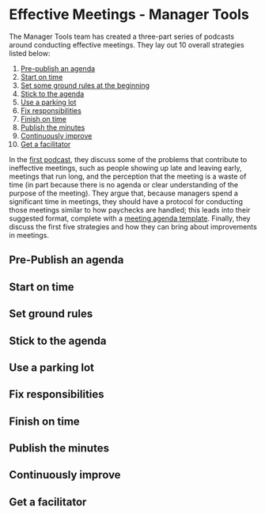 # Effective Meetings - Manager Tools

The Manager Tools team has created a three-part series of podcasts around conducting effective meetings.  They lay out 10 overall strategies listed below:

1. [Pre-publish an agenda](#pre-publish-an-agenda)
2. [Start on time](#start-on-time)
3. [Set some ground rules at the beginning](#set-ground-rules)
4. [Stick to the agenda](#stick-to-the-agenda)
5. [Use a parking lot](#use-a-parking-lot)
6. [Fix responsibilities](#fix-responsibilities)
7. [Finish on time](#finish-on-time)
8. [Publish the minutes](#publish-the-minutes)
9. [Continuously improve](#continuously-improve)
10. [Get a facilitator](#get-a-facilitator)

In the [first podcast](https://www.manager-tools.com/2005/08/effective-meetings-get-out-of-jail), they discuss some of the problems that contribute to ineffective meetings, such as people showing up late and leaving early, meetings that run long, and the perception that the meeting is a waste of time (in part because there is no agenda or clear understanding of the purpose of the meeting).  They argue that, because managers spend a significant time in meetings, they should have a protocol for conducting those meetings similar to how paychecks are handled; this leads into their suggested format, complete with a [meeting agenda template](https://files.manager-tools.com/files/private/documents/docs/Sample_Agenda.dot?from=drupal).  Finally, they discuss the first five strategies and how they can bring about improvements in meetings.

## Pre-Publish an agenda

## Start on time

## Set ground rules

## Stick to the agenda

## Use a parking lot

## Fix responsibilities

## Finish on time

## Publish the minutes

## Continuously improve

## Get a facilitator
